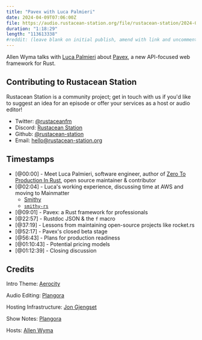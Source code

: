 ```yaml
---
title: "Pavex with Luca Palmieri"
date: 2024-04-09T07:06:00Z
file: https://audio.rustacean-station.org/file/rustacean-station/2024-04-09-luca-palmieri-pavex.mp3
duration: "1:18:29"
length: "113613338"
#reddit: (leave blank on initial publish, amend with link and uncomment this line after Reddit thread has been posted)
---
```


Allen Wyma talks with [Luca Palmieri](https://www.lpalmieri.com/) about [Pavex](https://pavex.dev/), a new API-focused web framework for Rust.

## Contributing to Rustacean Station

Rustacean Station is a community project; get in touch with us if you'd like to suggest an idea for an episode or offer your services as a host or audio editor!

- Twitter: [@rustaceanfm](https://twitter.com/rustaceanfm)
- Discord: [Rustacean Station](https://discord.gg/cHc3Gyc)
- Github: [@rustacean-station](https://github.com/rustacean-station/)
- Email: [hello@rustacean-station.org](mailto:hello@rustacean-station.org)

## Timestamps

- [@00:00] - Meet Luca Palmieri, software engineer, author of [Zero To Production In Rust](https://www.zero2prod.com/), open source maintainer & contributor
- [@02:04] - Luca's working experience, discussing time at AWS and moving to Mainmatter
  - [Smithy](https://smithy.io/2.0/index.html)
  - [`smithy-rs`](https://github.com/smithy-lang/smithy-rs)
- [@09:01] - Pavex: a Rust framework for professionals
- [@22:57] - Rustdoc JSON & the `f` macro
- [@37:19] - Lessons from maintaining open-source projects like rocket.rs
- [@52:17] - Pavex's closed beta stage
- [@56:43] - Plans for production readiness
- [@01:10:43] - Potential pricing models
- [@01:12:39] - Closing discussion

## Credits

Intro Theme: [Aerocity](https://twitter.com/AerocityMusic)

Audio Editing: [Plangora](https://twitter.com/plangora)

Hosting Infrastructure: [Jon Gjengset](https://twitter.com/jonhoo/)

Show Notes: [Plangora](https://twitter.com/plangora)

Hosts: [Allen Wyma](https://twitter.com/allenwyma)
